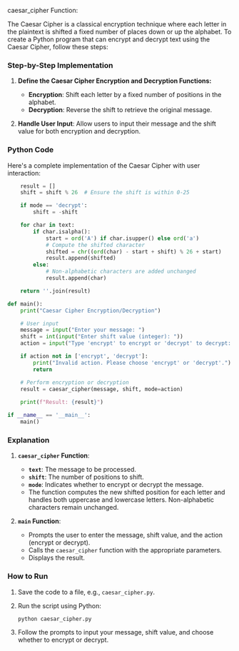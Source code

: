 caesar_cipher Function:

The Caesar Cipher is a classical encryption technique where each letter in the plaintext is shifted a fixed number of places down or up the alphabet. To create a Python program that can encrypt and decrypt text using the Caesar Cipher, follow these steps:

### Step-by-Step Implementation

1. **Define the Caesar Cipher Encryption and Decryption Functions:**
   - **Encryption**: Shift each letter by a fixed number of positions in the alphabet.
   - **Decryption**: Reverse the shift to retrieve the original message.

2. **Handle User Input**: Allow users to input their message and the shift value for both encryption and decryption.

### Python Code

Here's a complete implementation of the Caesar Cipher with user interaction:

```python
    result = []
    shift = shift % 26  # Ensure the shift is within 0-25

    if mode == 'decrypt':
        shift = -shift

    for char in text:
        if char.isalpha():
            start = ord('A') if char.isupper() else ord('a')
            # Compute the shifted character
            shifted = chr((ord(char) - start + shift) % 26 + start)
            result.append(shifted)
        else:
            # Non-alphabetic characters are added unchanged
            result.append(char)

    return ''.join(result)

def main():
    print("Caesar Cipher Encryption/Decryption")

    # User input
    message = input("Enter your message: ")
    shift = int(input("Enter shift value (integer): "))
    action = input("Type 'encrypt' to encrypt or 'decrypt' to decrypt: ").strip().lower()

    if action not in ['encrypt', 'decrypt']:
        print("Invalid action. Please choose 'encrypt' or 'decrypt'.")
        return

    # Perform encryption or decryption
    result = caesar_cipher(message, shift, mode=action)
    
    print(f"Result: {result}")

if __name__ == '__main__':
    main()
```

### Explanation

1. **`caesar_cipher` Function**:
   - **`text`**: The message to be processed.
   - **`shift`**: The number of positions to shift.
   - **`mode`**: Indicates whether to encrypt or decrypt the message.
   - The function computes the new shifted position for each letter and handles both uppercase and lowercase letters. Non-alphabetic characters remain unchanged.

2. **`main` Function**:
   - Prompts the user to enter the message, shift value, and the action (encrypt or decrypt).
   - Calls the `caesar_cipher` function with the appropriate parameters.
   - Displays the result.

### How to Run

1. Save the code to a file, e.g., `caesar_cipher.py`.
2. Run the script using Python:

   ```bash
   python caesar_cipher.py
   ```

3. Follow the prompts to input your message, shift value, and choose whether to encrypt or decrypt.

